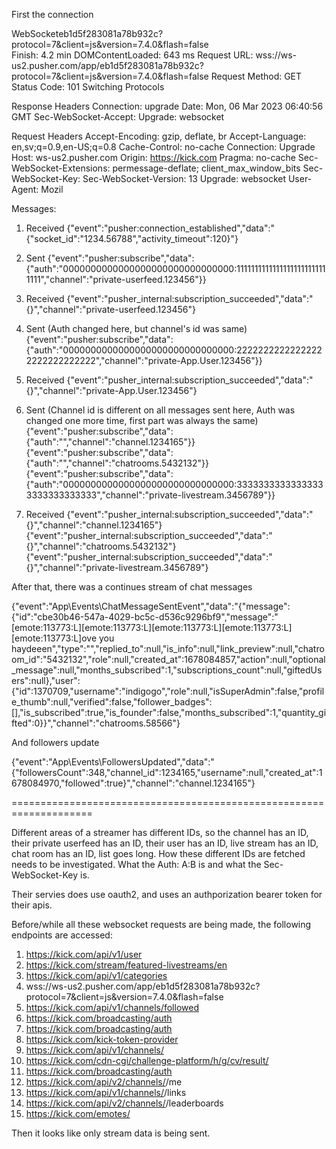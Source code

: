 First the connection

WebSocketeb1d5f283081a78b932c?protocol=7&client=js&version=7.4.0&flash=false	
Finish: 4.2 min
DOMContentLoaded: 643 ms
Request URL: wss://ws-us2.pusher.com/app/eb1d5f283081a78b932c?protocol=7&client=js&version=7.4.0&flash=false
Request Method: GET
Status Code: 101 Switching Protocols

Response Headers
Connection: upgrade
Date: Mon, 06 Mar 2023 06:40:56 GMT
Sec-WebSocket-Accept: <Base64 Encoded Key>
Upgrade: websocket

Request Headers
Accept-Encoding: gzip, deflate, br
Accept-Language: en,sv;q=0.9,en-US;q=0.8
Cache-Control: no-cache
Connection: Upgrade
Host: ws-us2.pusher.com
Origin: https://kick.com
Pragma: no-cache
Sec-WebSocket-Extensions: permessage-deflate; client_max_window_bits
Sec-WebSocket-Key: <Base64 Encoded Key>
Sec-WebSocket-Version: 13
Upgrade: websocket
User-Agent: Mozil



Messages:
  1. Received
    {"event":"pusher:connection_established","data":"{\"socket_id\":\"1234.56788\",\"activity_timeout\":120}"}

  2. Sent
    {"event":"pusher:subscribe","data":{"auth":"0000000000000000000000000000000:11111111111111111111111111111","channel":"private-userfeed.123456"}}

  3. Received
    {"event":"pusher_internal:subscription_succeeded","data":"{}","channel":"private-userfeed.123456"}

  4. Sent  (Auth changed here, but channel's id was same)
    {"event":"pusher:subscribe","data":{"auth":"0000000000000000000000000000000:22222222222222222222222222222","channel":"private-App.User.123456"}}

  5. Received
    {"event":"pusher_internal:subscription_succeeded","data":"{}","channel":"private-App.User.123456"}

  6. Sent     (Channel id is different on all messages sent here, Auth was changed one more time, first part was always the same)
    {"event":"pusher:subscribe","data":{"auth":"","channel":"channel.1234165"}}  
    {"event":"pusher:subscribe","data":{"auth":"","channel":"chatrooms.5432132"}}
    {"event":"pusher:subscribe","data":{"auth":"0000000000000000000000000000000:33333333333333333333333333333","channel":"private-livestream.3456789"}}

  7. Received
    {"event":"pusher_internal:subscription_succeeded","data":"{}","channel":"channel.1234165"}
    {"event":"pusher_internal:subscription_succeeded","data":"{}","channel":"chatrooms.5432132"}
    {"event":"pusher_internal:subscription_succeeded","data":"{}","channel":"private-livestream.3456789"}

After that, there was a continues stream of chat messages

{"event":"App\\Events\\ChatMessageSentEvent","data":"{\"message\":{\"id\":\"cbe30b46-547a-4029-bc5c-d536c9296bf9\",\"message\":\"[emote:113773:L][emote:113773:L][emote:113773:L][emote:113773:L][emote:113773:L]ove you haydeeen\",\"type\":\"\",\"replied_to\":null,\"is_info\":null,\"link_preview\":null,\"chatroom_id\":\"5432132\",\"role\":null,\"created_at\":1678084857,\"action\":null,\"optional_message\":null,\"months_subscribed\":1,\"subscriptions_count\":null,\"giftedUsers\":null},\"user\":{\"id\":1370709,\"username\":\"indigogo\",\"role\":null,\"isSuperAdmin\":false,\"profile_thumb\":null,\"verified\":false,\"follower_badges\":[],\"is_subscribed\":true,\"is_founder\":false,\"months_subscribed\":1,\"quantity_gifted\":0}}","channel":"chatrooms.58566"}

And followers update

{"event":"App\\Events\\FollowersUpdated","data":"{\"followersCount\":348,\"channel_id\":1234165,\"username\":null,\"created_at\":1678084970,\"followed\":true}","channel":"channel.1234165"}


====================================================================

  Different areas of a streamer has different IDs, so the channel has an ID, their private userfeed has an ID, their user has an ID, live stream has an ID, chat room has an ID, list goes long.
  How these different IDs are fetched needs to be investigated.
  What the Auth: A:B is and what the Sec-WebSocket-Key is.
  
  Their servies does use oauth2, and uses an authporization bearer token for their apis.

 Before/while all these websocket requests are being made, the following endpoints are accessed:

 1. https://kick.com/api/v1/user
 2. https://kick.com/stream/featured-livestreams/en
 3. https://kick.com/api/v1/categories
 4. wss://ws-us2.pusher.com/app/eb1d5f283081a78b932c?protocol=7&client=js&version=7.4.0&flash=false
 5. https://kick.com/api/v1/channels/followed
 6. https://kick.com/broadcasting/auth
 7. https://kick.com/broadcasting/auth
 8. https://kick.com/kick-token-provider
 9. https://kick.com/api/v1/channels/<channel name>
 10. https://kick.com/cdn-cgi/challenge-platform/h/g/cv/result/<result>
 11. https://kick.com/broadcasting/auth
 12. https://kick.com/api/v2/channels/<channel name>/me
 13. https://kick.com/api/v1/channels/<channel name>/links
 14. https://kick.com/api/v2/channels/<channel name>/leaderboards
 15. https://kick.com/emotes/<channel name>

  Then it looks like only stream data is being sent.